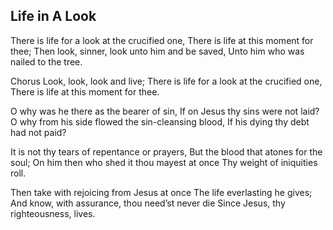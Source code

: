 ## Life in A Look

There is life for a look at the crucified one,
There is life at this moment for thee;
Then look, sinner, look unto him and be saved,
Unto him who was nailed to the tree.

Chorus
Look, look, look and live;
There is life for a look at the crucified one,
There is life at this moment for thee.

O why was he there as the bearer of sin,
If on Jesus thy sins were not laid?
O why from his side flowed the sin-cleansing blood,
If his dying thy debt had not paid?

It is not thy tears of repentance or prayers,
But the blood that atones for the soul;
On him then who shed it thou mayest at once
Thy weight of iniquities roll.

Then take with rejoicing from Jesus at once
The life everlasting he gives;
And know, with assurance, thou need’st never die
Since Jesus, thy righteousness, lives.